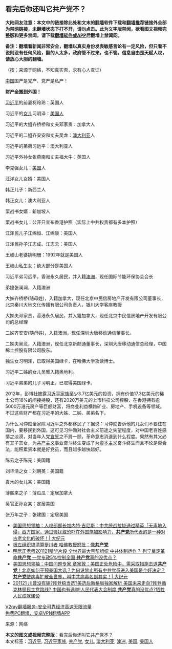  <h2>看完后你还叫它共产党不？</h2> <p class="notice"><b>大陆网友注意：本文中的链接除此处和文末的<a href="https://github.com/bannedbook/fanqiang" >翻墙</a>软件下载和<a href="https://github.com/killgcd/justmysocks/blob/master/README.md">翻墙推荐</a>链接外全部为禁网链接，未翻墙状态下打不开，请勿点击。此为文字版禁闻，欲看图文视频完整版和更多禁闻，请下载<a href="https://github.com/bannedbook/fanqiang">翻墙软件或APP</a>后翻墙上禁闻网。</p><p>备注：翻墙看新闻非常安全，翻墙以真实身份发表敏感言论有一定风险，但只看不说则没有任何风险，翻的人太多，政府管不过来，也不管。信息自由是天赋人权，请放心大胆的翻墙。</b></p>  <div class="entry"> <p>（按：来源于网络，不知真实否，求有心人查证）</p> <p><span class='wp_keywordlink_affiliate'><a href="https://www.bannedbook.org/" title="中国" target="_blank">中国</a></span>国产是党产、党产是私产！</p> <p><strong>财产全搬到外国</strong><strong>！</strong></p> <p><a href="https://www.bannedbook.org/bnews/tag/%e4%b9%a0%e8%bf%91%e5%b9%b3/" class="st_tag internal_tag" rel="tag" title="标签 习近平 下的日志">习近平</a>的前妻柯玲玲：英国人</p> <p>习近平的<a href="https://www.bannedbook.org/bnews/tag/%e5%a5%b3%e5%84%bf/" class="st_tag internal_tag" rel="tag" title="标签 女儿 下的日志">女儿</a>习明泽：<a href="https://www.bannedbook.org/bnews/tag/%E7%BE%8E%E5%9B%BD%E4%BA%BA/" class="st_tag internal_tag" rel="tag" title="标签 美国人 下的日志">美国人</a></p> <p>习近平的大姐齐桥桥和丈夫邓家贵：加拿大人</p> <p>习近平的二姐齐安安和丈夫吴龙：<a href="https://www.bannedbook.org/bnews/tag/%e6%be%b3%e5%a4%a7%e5%88%a9%e4%ba%9a/" class="st_tag internal_tag" rel="tag" title="标签 澳大利亚 下的日志">澳大利亚</a>人</p> <p>习近平的弟弟习远平：澳大利亚人</p> <p>习近平外孙女张燕南和丈夫福大牛：英国人</p> <p>李克强女儿：<a href="https://www.bannedbook.org/bnews/tag/%e7%be%8e%e5%9b%bd/" class="st_tag internal_tag" rel="tag" title="标签 美国 下的日志">美国</a>人</p> <p>汪洋女儿女婿：美国人</p> <p>韩正儿子：新西兰人</p>  <p>韩正女儿：澳大利亚人</p> <p>栗战书女婿：新加坡人</p> <p>栗战书女儿：公开只宣布香港护照（实际上中共权贵都有多本护照）</p> <p>江泽民儿子江绵恒、江绵康：美国人</p> <p>江泽民孙子江志成、江志云：美国人</p> <p>王岐山老婆姚明珊：1992年就是美国人</p> <p>王岐山私生女：绝大部分是美国人</p> <p>习近平弟习远平，香港永久居民，并入籍<a href="https://www.bannedbook.org/bnews/tag/%e6%be%b3%e6%b4%b2/" class="st_tag internal_tag" rel="tag" title="标签 澳洲 下的日志">澳洲</a>，现任国际节能环保协会会长</p> <p>弟媳张澜澜，入籍澳洲</p> <p>大姊齐桥桥(随母姓)，入籍加拿大，现任北京中民信房地产开发有限公司董事长，北京秦川大地文化传播有限公司负责人，银川大学客座教授</p> <p>大姊夫邓家贵，香港永久居民，并入籍加拿大，现任北京中民信房地产开发有限公司的总经理</p> <p>二姊齐安安(随母姓)，入籍澳洲，现任深圳大唐移动通信董事长。</p>  <p>二姊夫吴龙，入籍澳洲，现任北京新邮通董事长，深圳大唐移动通信总经理，中国稀土控股有限公司股东。</p> <p>独生女习明泽，已取得美国绿卡，在哈佛大学攻读博士。</p> <p>习近平二姊的女儿吴雅入籍奥地利。</p> <p>习近平弟弟的儿子习明正，已取得美国绿卡。</p> <p>2012年，彭博社披露<a href="https://www.bannedbook.org/bnews/tag/%e4%b9%a0%e8%bf%91%e5%b9%b3%e5%ae%b6%e6%97%8f/" class="st_tag internal_tag" rel="tag" title="标签 习近平家族 下的日志">习近平家族</a>至少3.7亿美元的投资，拥有价值17.3亿美元的稀土公司18%的间接持股，还有2020万美元的上市科技公司控股、在香港拥有逾5000万港元房产等巨额财富，将商业利益横跨矿业、房地产、手机设备等领域。不过这些财产都在习近平的大姊、二姊、弟弟名下。</p> <p>为什么习仲勋全家除习近平之外都移民了？据说：习仲勋告诉他的儿女们不要住在国内，要移民到外国，这可见习仲勋对社会主义前途之失望程度，对中国老百姓感情之淡漠，对当年入党<span class='wp_keywordlink'><a href="https://www.bannedbook.org/forum5/topic17.html" title="宣誓与预言" target="_blank">宣誓</a></span>之不屑一顾，革命意志消退到什么程度。果然有其父必有其子其女，为<span class='wp_keywordlink'><a href="https://www.bannedbook.org/forum2/topic6177.html" title="《共产主义的终极目的》" target="_blank">共产主义</a></span>事业奋斗终生变成了为<span class='wp_keywordlink'><a href="https://www.bannedbook.org/forum2/topic920.html" title="资本主义与自由" target="_blank">资本主义</a></span>奋斗终生而且不论是否合法，能积累资本就是好党员，而且越多越快越好。</p> <p>陈云之子陈元：美国籍</p> <p>刘华清之女：刘朝英：美国籍</p> <p>袁木的女儿某：美国籍</p> <p>薄熙来之子：薄瓜瓜：定居加拿大</p> <p>吴官正孙女某：定居美国</p> <p>张万年之子：张建国：定居美国</p>  <ul class='op-related-articles' title='相关阅读'> <li><a href='https://www.bannedbook.org/bnews/cbnews/20201126/1437083.html' target='_blank'>美国思想领袖：人权部部长加内特·吉尼斯：中共统战拉拢通过精英「无声地入侵」西方国家，通过骚扰或恐吓在外国施加影响力，<b>共产党</b>所代表的是一种对古老文化的破坏！| 大纪元</a></li> <li><a href='https://www.bannedbook.org/bnews/taiwannews/20201125/1436839.html' target='_blank'>极左组织搞清算挺川者 哈佛教授怒批：像<b>共产党</b></a></li> <li><a href='https://www.bannedbook.org/bnews/cbnews/20201125/1436708.html' target='_blank'>明居正老师201121精华片段  全世界最大黑帮组织 中共体制运作？ 列宁奠定革命<b>共产党</b> 一党专政5%控制全国  <b>共产党</b>真的没优点？</a></li> <li><a href='https://www.bannedbook.org/bnews/cbnews/20201123/1435698.html' target='_blank'>美国思想领袖：中国问题专家 章家敦：美国正处危险中，需采取措施击退<b>共产党</b>！北京如何干预美国大选？为何说禁止所有中共党员进入美国是个好决定？<b>共产党</b>使病毒扩散全世界，叫中共病毒名副其实！| 大纪元</a></li> <li><a href='https://www.bannedbook.org/bnews/cbnews/20201121/1434791.html' target='_blank'>201121 川普没有输?拜登稳当选?美选后新格局独家解析 美国未来走向?拜登循克林顿民主党路线? 中国也有选举!人民代表大会制度 <b>共产党</b>真的没优点?牺牲人民成就建设</a></li> </ul> <p class="texttj"> <a href="https://www.bannedbook.org/forum23/topic22702.html" target="_blank">V2ray翻墙服务-安全可靠经济高速无限流量</a><br/> <a href="https://github.com/bannedbook/fanqiang/wiki/%E7%A6%81%E9%97%BB%E7%BD%91%E5%AE%89%E5%8D%93%E7%BF%BB%E5%A2%99%E6%96%B0%E9%97%BBAPP" target="_blank">免费PC翻墙、安卓VPN翻墙APP</a></p><p> 来源：网络 </p><a name='sharetosocial'></a>       <div><b>本文的图文或视频完整版</b>：<a href='https://www.bannedbook.org/bnews/comments/20201126/1437275.html'>看完后你还叫它共产党不？</a></div>  </div><!--END ENTRY--> <div class="postfooter"> <div>本文标签：<a href="https://www.bannedbook.org/bnews/tag/%e4%b9%a0%e8%bf%91%e5%b9%b3/" rel="tag">习近平</a>, <a href="https://www.bannedbook.org/bnews/tag/%e4%b9%a0%e8%bf%91%e5%b9%b3%e5%ae%b6%e6%97%8f/" rel="tag">习近平家族</a>, <a href="https://www.bannedbook.org/bnews/tag/%e5%85%b1%e4%ba%a7%e5%85%9a/" rel="tag">共产党</a>, <a href="https://www.bannedbook.org/bnews/tag/%e5%a5%b3%e5%84%bf/" rel="tag">女儿</a>, <a href="https://www.bannedbook.org/bnews/tag/%e6%be%b3%e5%a4%a7%e5%88%a9%e4%ba%9a/" rel="tag">澳大利亚</a>, <a href="https://www.bannedbook.org/bnews/tag/%e6%be%b3%e6%b4%b2/" rel="tag">澳洲</a>, <a href="https://www.bannedbook.org/bnews/tag/%e7%be%8e%e5%9b%bd/" rel="tag">美国</a>, <a href="https://www.bannedbook.org/bnews/tag/%E7%BE%8E%E5%9B%BD%E4%BA%BA/" rel="tag">美国人</a></div>  </div><!--END POSTFOOTER--> 
